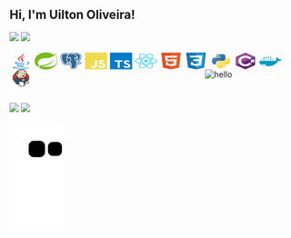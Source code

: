 ## Hi, I'm Uilton Oliveira!
 <div>
  <img src="https://github-readme-stats.vercel.app/api?username=darksupremo&show_icons=true&theme=dark&include_all_commits=true&count_private=true"/>
  <img src="https://github-readme-stats.vercel.app/api/top-langs/?username=darksupremo&layout=compact&langs_count=16&theme=dark"/>
<div>
<div style="display: inline_block"><br>
  <img align="center" alt="java" title="Java" height="30" width="40" src="https://raw.githubusercontent.com/devicons/devicon/master/icons/java/java-original.svg">
  <img align="center" alt="spring" title="Spring" height="30" width="40" src="https://raw.githubusercontent.com/devicons/devicon/master/icons/spring/spring-original.svg">
  <img align="center" alt="PostgreSQL" title="PostgreSQL" height="30" width="40" src="https://raw.githubusercontent.com/devicons/devicon/master/icons/postgresql/postgresql-plain.svg">
  <img align="center" alt="js" title="JavaScript" height="30" width="40" src="https://raw.githubusercontent.com/devicons/devicon/master/icons/javascript/javascript-plain.svg">
  <img align="center" alt="ts" title="TypeScript" height="30" width="40" src="https://raw.githubusercontent.com/devicons/devicon/master/icons/typescript/typescript-plain.svg">
  <img align="center" alt="react" title="React" height="30" width="40" src="https://raw.githubusercontent.com/devicons/devicon/master/icons/react/react-original.svg">
  <img align="center" alt="html" title="HTML" height="30" width="40" src="https://raw.githubusercontent.com/devicons/devicon/master/icons/html5/html5-original.svg">
  <img align="center" alt="css" title="CSS" height="30" width="40" src="https://raw.githubusercontent.com/devicons/devicon/master/icons/css3/css3-original.svg">
  <img align="center" alt="python" title="Python" height="30" width="40" src="https://raw.githubusercontent.com/devicons/devicon/master/icons/python/python-original.svg">
  <img align="center" alt="csharp" title="C#" height="30" width="40" src="https://raw.githubusercontent.com/devicons/devicon/master/icons/csharp/csharp-original.svg">
  <img align="center" alt="docker" title="Docker" height="30" width="40" src="https://raw.githubusercontent.com/devicons/devicon/master/icons/docker/docker-plain.svg">
  <img align="center" alt="jenkins" title="Jenkins / Github Actions" height="30" width="40" src="https://raw.githubusercontent.com/devicons/devicon/master/icons/jenkins/jenkins-original.svg">
  <img align="right" alt="hello" height="120" width="160" src="https://i.pinimg.com/originals/50/83/e0/5083e0a2a7dcaae07c142e8b87036a27.gif">
</div>
  
  ##
 
<div> 
  <a href = "mailto:uilton.dev@gmail.com"><img src="https://img.shields.io/badge/-Gmail-%23333?style=for-the-badge&logo=gmail&logoColor=white" target="_blank"></a>
  <a href="https://www.linkedin.com/in/uiltonoliveira/" target="_blank"><img src="https://img.shields.io/badge/-LinkedIn-%230077B5?style=for-the-badge&logo=linkedin&logoColor=white" target="_blank"></a> 
 
  ![Snake animation](https://github.com/darksupremo/darksupremo/blob/output/github-contribution-grid-snake.svg)
 
</div>

